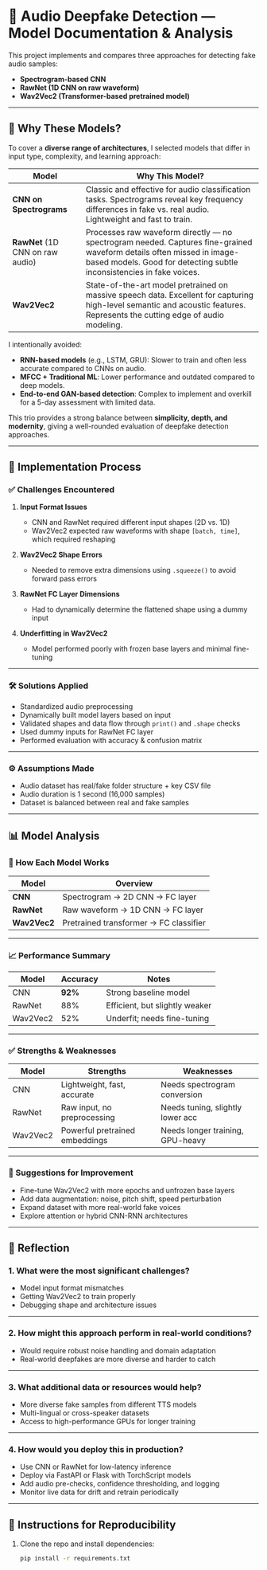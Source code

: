 # 🧠 Audio Deepfake Detection — Model Documentation & Analysis

This project implements and compares three approaches for detecting fake audio samples:

- **Spectrogram-based CNN**
- **RawNet (1D CNN on raw waveform)**
- **Wav2Vec2 (Transformer-based pretrained model)**

---

## 🎯 Why These Models?

To cover a **diverse range of architectures**, I selected models that differ in input type, complexity, and learning approach:

| Model        | Why This Model? |
|--------------|-----------------|
| **CNN on Spectrograms** | Classic and effective for audio classification tasks. Spectrograms reveal key frequency differences in fake vs. real audio. Lightweight and fast to train. |
| **RawNet** (1D CNN on raw audio) | Processes raw waveform directly — no spectrogram needed. Captures fine-grained waveform details often missed in image-based models. Good for detecting subtle inconsistencies in fake voices. |
| **Wav2Vec2** | State-of-the-art model pretrained on massive speech data. Excellent for capturing high-level semantic and acoustic features. Represents the cutting edge of audio modeling. |

I intentionally avoided:

- **RNN-based models** (e.g., LSTM, GRU): Slower to train and often less accurate compared to CNNs on audio.
- **MFCC + Traditional ML**: Lower performance and outdated compared to deep models.
- **End-to-end GAN-based detection**: Complex to implement and overkill for a 5-day assessment with limited data.

This trio provides a strong balance between **simplicity, depth, and modernity**, giving a well-rounded evaluation of deepfake detection approaches.

---

## 🚧 Implementation Process

### ✅ Challenges Encountered

1. **Input Format Issues**  
   - CNN and RawNet required different input shapes (2D vs. 1D)
   - Wav2Vec2 expected raw waveforms with shape `[batch, time]`, which required reshaping

2. **Wav2Vec2 Shape Errors**  
   - Needed to remove extra dimensions using `.squeeze()` to avoid forward pass errors

3. **RawNet FC Layer Dimensions**  
   - Had to dynamically determine the flattened shape using a dummy input

4. **Underfitting in Wav2Vec2**  
   - Model performed poorly with frozen base layers and minimal fine-tuning

---

### 🛠️ Solutions Applied

- Standardized audio preprocessing
- Dynamically built model layers based on input
- Validated shapes and data flow through `print()` and `.shape` checks
- Used dummy inputs for RawNet FC layer
- Performed evaluation with accuracy & confusion matrix

---

### ⚙️ Assumptions Made

- Audio dataset has real/fake folder structure + key CSV file
- Audio duration is 1 second (16,000 samples)
- Dataset is balanced between real and fake samples

---

## 📊 Model Analysis

### 🧠 How Each Model Works

| Model            | Overview |
|------------------|----------|
| **CNN**          | Spectrogram → 2D CNN → FC layer |
| **RawNet**       | Raw waveform → 1D CNN → FC layer |
| **Wav2Vec2**     | Pretrained transformer → FC classifier |

---

### 📈 Performance Summary

| Model      | Accuracy | Notes                          |
|------------|----------|-------------------------------|
| CNN        | **92%**  | Strong baseline model         |
| RawNet     | 88%      | Efficient, but slightly weaker|
| Wav2Vec2   | 52%      | Underfit; needs fine-tuning   |

---

### ✅ Strengths & Weaknesses

| Model     | Strengths                        | Weaknesses                      |
|-----------|----------------------------------|----------------------------------|
| CNN       | Lightweight, fast, accurate     | Needs spectrogram conversion     |
| RawNet    | Raw input, no preprocessing     | Needs tuning, slightly lower acc |
| Wav2Vec2  | Powerful pretrained embeddings  | Needs longer training, GPU-heavy |

---

### 🚀 Suggestions for Improvement

- Fine-tune Wav2Vec2 with more epochs and unfrozen base layers
- Add data augmentation: noise, pitch shift, speed perturbation
- Expand dataset with more real-world fake voices
- Explore attention or hybrid CNN-RNN architectures

---

## 🧠 Reflection

### 1. What were the most significant challenges?

- Model input format mismatches
- Getting Wav2Vec2 to train properly
- Debugging shape and architecture issues

---

### 2. How might this approach perform in real-world conditions?

- Would require robust noise handling and domain adaptation
- Real-world deepfakes are more diverse and harder to catch

---

### 3. What additional data or resources would help?

- More diverse fake samples from different TTS models
- Multi-lingual or cross-speaker datasets
- Access to high-performance GPUs for longer training

---

### 4. How would you deploy this in production?

- Use CNN or RawNet for low-latency inference
- Deploy via FastAPI or Flask with TorchScript models
- Add audio pre-checks, confidence thresholding, and logging
- Monitor live data for drift and retrain periodically

---





## 📎 Instructions for Reproducibility

1. Clone the repo and install dependencies:  
   ```bash
   pip install -r requirements.txt
